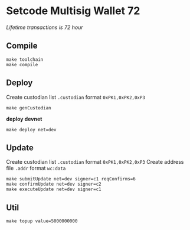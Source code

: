 # Setcode Multisig Wallet 72

_Lifetime transactions is 72 hour_

## Compile

```shell
make toolchain
make compile
```

## Deploy

Create custodian list `.custodian` format `0xPK1,0xPK2,0xP3`

```shell
make genCustodian
```

**deploy devnet**
```shell
make deploy net=dev
```

## Update

Create custodian list `.custodian` format `0xPK1,0xPK2,0xP3`
Create address file `.addr` format `wc:data`

```shell
make submitUpdate net=dev signer=c1 reqConfirms=6
make confirmUpdate net=dev signer=c2
make executeUpdate net=dev signer=c1
```

## Util

```shell
make topup value=5000000000
```
